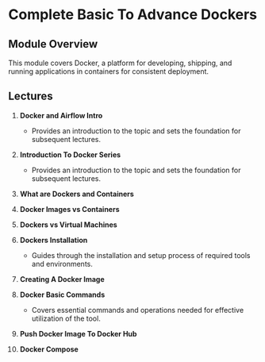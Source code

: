 # Complete Basic To Advance Dockers

## Module Overview

This module covers Docker, a platform for developing, shipping, and running applications in containers for consistent deployment.

## Lectures

1. **Docker and Airflow Intro**
   - Provides an introduction to the topic and sets the foundation for subsequent lectures.

2. **Introduction To Docker Series**
   - Provides an introduction to the topic and sets the foundation for subsequent lectures.

3. **What are Dockers and Containers**

4. **Docker Images vs Containers**

5. **Dockers vs Virtual Machines**

6. **Dockers Installation**
   - Guides through the installation and setup process of required tools and environments.

7. **Creating A Docker Image**

8. **Docker Basic Commands**
   - Covers essential commands and operations needed for effective utilization of the tool.

9. **Push Docker Image To Docker Hub**

10. **Docker Compose**

